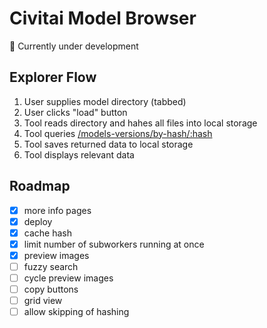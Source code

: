 # Civitai Model Browser

🚧 Currently under development

## Explorer Flow

1. User supplies model directory (tabbed)
1. User clicks "load" button
1. Tool reads directory and hahes all files into local storage
1. Tool queries [/models-versions/by-hash/:hash](https://wiki.civitai.com/wiki/Civitai_API#GET_/api/v1/models-versions/by-hash/:hash)
1. Tool saves returned data to local storage
1. Tool displays relevant data

## Roadmap

- [x] more info pages
- [x] deploy
- [x] cache hash
- [x] limit number of subworkers running at once
- [x] preview images
- [ ] fuzzy search
- [ ] cycle preview images
- [ ] copy buttons
- [ ] grid view
- [ ] allow skipping of hashing
